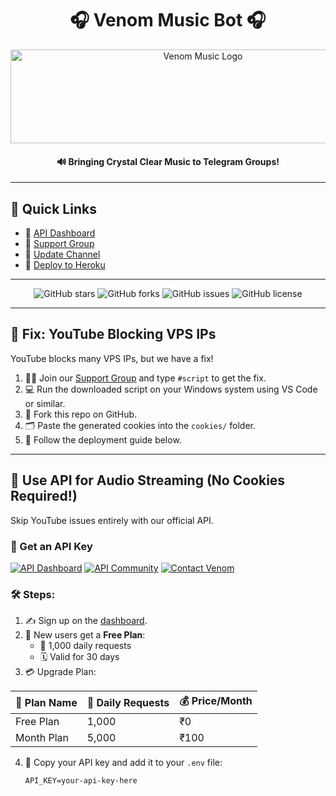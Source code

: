<h1 align="center">🎧 Venom Music Bot 🎧</h1>

<p align="center">
  <img src="https://envs.sh/XsT.jpg" alt="Venom Music Logo" width="600" height="150">
</p>

<h4 align="center">🔊 Bringing Crystal Clear Music to Telegram Groups!</h4>

---

## 📌 Quick Links

- 🔗 [API Dashboard](https://venomhost.in/)
- 💬 [Support Group](https://t.me/Venompratapchat)
- 📣 [Update Channel](https://t.me/venompratap)
- 🚀 [Deploy to Heroku](https://dashboard.heroku.com/new?template=https://github.com/venompratap/VenomMusic)

---

<p align="center">
  <img src="https://img.shields.io/github/stars/Venompratap/VenomMusic?style=for-the-badge&color=yellow" alt="GitHub stars">
  <img src="https://img.shields.io/github/forks/Venompratap/VenomMusic?style=for-the-badge&color=orange" alt="GitHub forks">
  <img src="https://img.shields.io/github/issues/Venompratap/VenomMusic?style=for-the-badge&color=red" alt="GitHub issues">
  <img src="https://img.shields.io/github/license/Venompratap/VenomMusic?style=for-the-badge&color=brightgreen" alt="GitHub license">
</p>

---

## 🚧 Fix: YouTube Blocking VPS IPs

YouTube blocks many VPS IPs, but we have a fix!

1. 🧑‍💻 Join our [Support Group](https://t.me/Venompratapchat) and type `#script` to get the fix.
2. 💻 Run the downloaded script on your Windows system using VS Code or similar.
3. 🍴 Fork this repo on GitHub.
4. 🗂️ Paste the generated cookies into the `cookies/` folder.
5. 🚀 Follow the deployment guide below.

---

## 🎵 Use API for Audio Streaming (No Cookies Required!)

Skip YouTube issues entirely with our official API.

### 🔑 Get an API Key

[![API Dashboard](https://img.shields.io/badge/VenomHOST-black?style=for-the-badge&logo=vercel)](https://venomhost.in/)
[![API Community](https://img.shields.io/badge/Join-API%20Community-green?style=for-the-badge&logo=telegram)](https://t.me/venompratap)
[![Contact Venom](https://img.shields.io/badge/DM-@Venom-blueviolet?style=for-the-badge&logo=telegram)](https://t.me/venom_pratap)

### 🛠️ Steps:

1. ✍️ Sign up on the [dashboard](https://venomhost.in/).
2. 🎁 New users get a **Free Plan**:
   - 🔁 1,000 daily requests
   - 🗓️ Valid for 30 days
3. 💳 Upgrade Plan:

| 💼 Plan Name | 🔁 Daily Requests | 💰 Price/Month |
|-------------|-------------------|----------------|
| Free Plan   | 1,000             | ₹0             |
| Month Plan  | 5,000             | ₹100           |

4. 🔐 Copy your API key and add it to your `.env` file:
   ```env
   API_KEY=your-api-key-here
